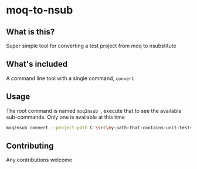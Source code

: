 # moq-to-nsub

## What is this?

Super simple tool for converting a test project from moq to nsubstitute

## What's included

A command line tool with a single command, `convert`

## Usage

The root command is named `moq2nsub `, execute that to see the available sub-commands. Only one is available at this time

``` bash
moq2nsub convert --project-path C:\src\my-path-that-contains-unit-tests 
```

## Contributing

Any contributions welcome
